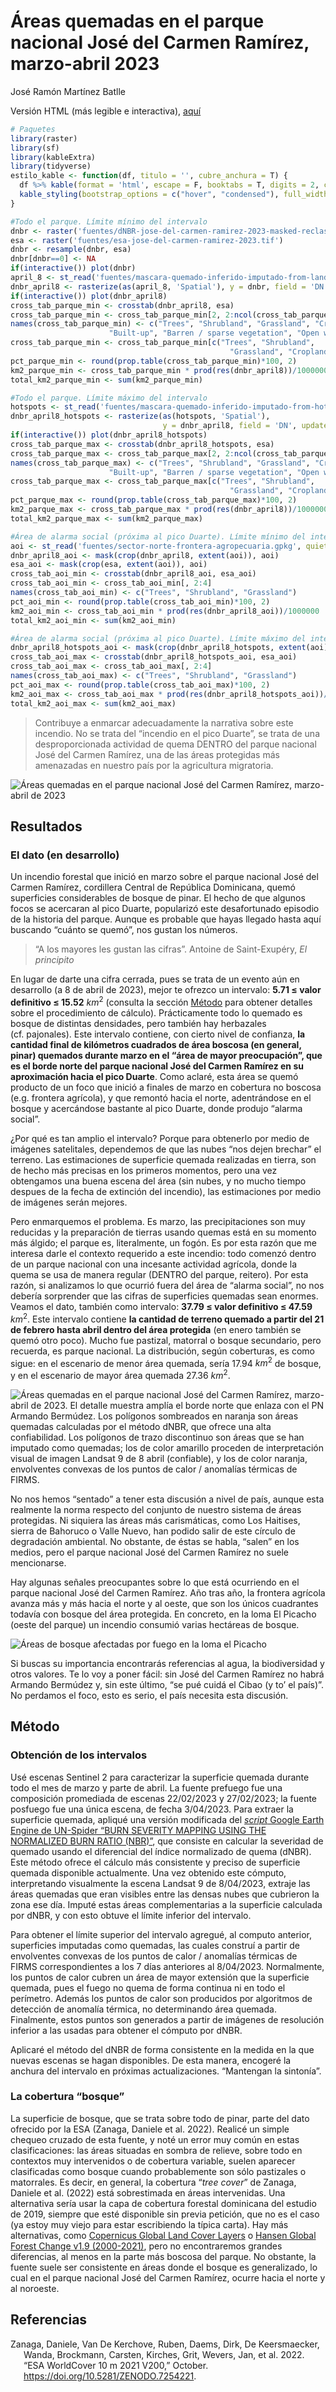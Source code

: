 Áreas quemadas en el parque nacional José del Carmen Ramírez,
marzo-abril 2023
================
José Ramón Martínez Batlle

Versión HTML (más legible e interactiva),
[aquí](https://geofis.github.io/fuego-jose-del-carmen-ramirez-2023/README.html)

``` r
# Paquetes
library(raster)
library(sf)
library(kableExtra)
library(tidyverse)
estilo_kable <- function(df, titulo = '', cubre_anchura = T) {
  df %>% kable(format = 'html', escape = F, booktabs = T, digits = 2, caption = titulo) %>%
  kable_styling(bootstrap_options = c("hover", "condensed"), full_width = cubre_anchura)
}

#Todo el parque. Límite mínimo del intervalo
dnbr <- raster('fuentes/dNBR-jose-del-carmen-ramirez-2023-masked-reclass-majority.tif')
esa <- raster('fuentes/esa-jose-del-carmen-ramirez-2023.tif')
dnbr <- resample(dnbr, esa)
dnbr[dnbr==0] <- NA
if(interactive()) plot(dnbr)
april_8 <- st_read('fuentes/mascara-quemado-inferido-imputado-from-landsat-april-8.gpkg', quiet = T)
dnbr_april8 <- rasterize(as(april_8, 'Spatial'), y = dnbr, field = 'DN', update = T)
if(interactive()) plot(dnbr_april8)
cross_tab_parque_min <- crosstab(dnbr_april8, esa)
cross_tab_parque_min <- cross_tab_parque_min[2, 2:ncol(cross_tab_parque_min)]
names(cross_tab_parque_min) <- c("Trees", "Shrubland", "Grassland", "Cropland",
                      "Built-up", "Barren / sparse vegetation", "Open water")
cross_tab_parque_min <- cross_tab_parque_min[c("Trees", "Shrubland",
                                                 "Grassland", "Cropland")]
pct_parque_min <- round(prop.table(cross_tab_parque_min)*100, 2)
km2_parque_min <- cross_tab_parque_min * prod(res(dnbr_april8))/1000000
total_km2_parque_min <- sum(km2_parque_min)

#Todo el parque. Límite máximo del intervalo
hotspots <- st_read('fuentes/mascara-quemado-inferido-imputado-from-hotspots.gpkg', quiet = T)
dnbr_april8_hotspots <- rasterize(as(hotspots, 'Spatial'),
                                  y = dnbr_april8, field = 'DN', update = T)
if(interactive()) plot(dnbr_april8_hotspots)
cross_tab_parque_max <- crosstab(dnbr_april8_hotspots, esa)
cross_tab_parque_max <- cross_tab_parque_max[2, 2:ncol(cross_tab_parque_max)]
names(cross_tab_parque_max) <- c("Trees", "Shrubland", "Grassland", "Cropland",
                      "Built-up", "Barren / sparse vegetation", "Open water")
cross_tab_parque_max <- cross_tab_parque_max[c("Trees", "Shrubland",
                                                 "Grassland", "Cropland")]
pct_parque_max <- round(prop.table(cross_tab_parque_max)*100, 2)
km2_parque_max <- cross_tab_parque_max * prod(res(dnbr_april8))/1000000
total_km2_parque_max <- sum(km2_parque_max)

#Área de alarma social (próxima al pico Duarte). Límite mínimo del intervalo
aoi <- st_read('fuentes/sector-norte-frontera-agropecuaria.gpkg', quiet = T)
dnbr_april8_aoi <- mask(crop(dnbr_april8, extent(aoi)), aoi)
esa_aoi <- mask(crop(esa, extent(aoi)), aoi)
cross_tab_aoi_min <- crosstab(dnbr_april8_aoi, esa_aoi)
cross_tab_aoi_min <- cross_tab_aoi_min[, 2:4]
names(cross_tab_aoi_min) <- c("Trees", "Shrubland", "Grassland")
pct_aoi_min <- round(prop.table(cross_tab_aoi_min)*100, 2)
km2_aoi_min <- cross_tab_aoi_min * prod(res(dnbr_april8_aoi))/1000000
total_km2_aoi_min <- sum(km2_aoi_min)

#Área de alarma social (próxima al pico Duarte). Límite máximo del intervalo
dnbr_april8_hotspots_aoi <- mask(crop(dnbr_april8_hotspots, extent(aoi)), aoi)
cross_tab_aoi_max <- crosstab(dnbr_april8_hotspots_aoi, esa_aoi)
cross_tab_aoi_max <- cross_tab_aoi_max[, 2:4]
names(cross_tab_aoi_max) <- c("Trees", "Shrubland", "Grassland")
pct_aoi_max <- round(prop.table(cross_tab_aoi_max)*100, 2)
km2_aoi_max <- cross_tab_aoi_max * prod(res(dnbr_april8_hotspots_aoi))/1000000
total_km2_aoi_max <- sum(km2_aoi_max)
```

> Contribuye a enmarcar adecuadamente la narrativa sobre este incendio.
> No se trata del “incendio en el pico Duarte”, se trata de una
> desproporcionada actividad de quema DENTRO del parque nacional José
> del Carmen Ramírez, una de las áreas protegidas más amenazadas en
> nuestro país por la agricultura migratoria.

![Áreas quemadas en el parque nacional José del Carmen Ramírez,
marzo-abril de 2023](img/superficie-quemada-conjunto.jpg)

## Resultados

### El dato (en desarrollo)

Un incendio forestal que inició en marzo sobre el parque nacional José
del Carmen Ramírez, cordillera Central de República Dominicana, quemó
superficies considerables de bosque de pinar. El hecho de que algunos
focos se acercaran al pico Duarte, popularizó este desafortunado
episodio de la historia del parque. Aunque es probable que hayas llegado
hasta aquí buscando “cuánto se quemó”, nos gustan los números.

> “A los mayores les gustan las cifras”. Antoine de Saint-Exupéry, *El
> principito*

En lugar de darte una cifra cerrada, pues se trata de un evento aún en
desarrollo (a 8 de abril de 2023), mejor te ofrezco un intervalo: **5.71
$\leq$ valor definitivo $\leq$ 15.52** $km^2$ (consulta la sección
[Método](#metodo) para obtener detalles sobre el procedimiento de
cálculo). Prácticamente todo lo quemado es bosque de distintas
densidades, pero también hay herbazales (cf. pajonales). Este intervalo
contiene, con cierto nivel de confianza, **la cantidad final de
kilómetros cuadrados de área boscosa (en general, pinar) quemados
durante marzo en el “área de mayor preocupación”, que es el borde norte
del parque nacional José del Carmen Ramírez en su aproximación hacia el
pico Duarte**. Como aclaré, esta área se quemó producto de un foco que
inició a finales de marzo en cobertura no boscosa (e.g. frontera
agrícola), y que remontó hacia el norte, adentrándose en el bosque y
acercándose bastante al pico Duarte, donde produjo “alarma social”.

¿Por qué es tan amplio el intervalo? Porque para obtenerlo por medio de
imágenes satelitales, dependemos de que las nubes “nos dejen brechar” el
terreno. Las estimaciones de superficie quemada realizadas en tierra,
son de hecho más precisas en los primeros momentos, pero una vez
obtengamos una buena escena del área (sin nubes, y no mucho tiempo
despues de la fecha de extinción del incendio), las estimaciones por
medio de imágenes serán mejores.

Pero enmarquemos el problema. Es marzo, las precipitaciones son muy
reducidas y la preparación de tierras usando quemas está en su momento
más álgido; el parque es, literalmente, un fogón. Es por esta razón que
me interesa darle el contexto requerido a este incendio: todo comenzó
dentro de un parque nacional con una incesante actividad agrícola, donde
la quema se usa de manera regular (DENTRO del parque, reitero). Por esta
razón, si analizamos lo que ocurrió fuera del área de “alarma social”,
no nos debería sorprender que las cifras de superficies quemadas sean
enormes. Veamos el dato, también como intervalo: **37.79 $\leq$ valor
definitivo $\leq$ 47.59** $km^2$. Este intervalo contiene **la cantidad
de terreno quemado a partir del 21 de febrero hasta abril dentro del
área protegida** (en enero también se quemó otro poco). Mucho fue
pastizal, matorral o bosque secundario, pero recuerda, es parque
nacional. La distribución, según coberturas, es como sigue: en el
escenario de menor área quemada, sería 17.94 $km^2$ de bosque, y en el
escenario de mayor área quemada 27.36 $km^2$.

![Áreas quemadas en el parque nacional José del Carmen Ramírez,
marzo-abril de 2023. El detalle muestra amplía el borde norte que enlaza
con el PN Armando Bermúdez. Los polígonos sombreados en naranja son
áreas quemadas calculadas por el método dNBR, que ofrece una alta
confiabilidad. Los polígonos de trazo discontinuo son áreas que se han
imputado como quemadas; los de color amarillo proceden de interpretación
visual de imagen Landsat 9 de 8 abril (confiable), y los de color
naranja, envolventes convexas de los puntos de calor / anomalías
térmicas de FIRMS.](img/dnbr-interpretacion-visual-8-abril-hotspots.jpg)

No nos hemos “sentado” a tener esta discusión a nivel de país, aunque
esta realmente la norma respecto del conjunto de nuestro sistema de
áreas protegidas. Ni siquiera las áreas más carismáticas, como Los
Haitises, sierra de Bahoruco o Valle Nuevo, han podido salir de este
círculo de degradación ambiental. No obstante, de éstas se habla,
“salen” en los medios, pero el parque nacional José del Carmen Ramírez
no suele mencionarse.

Hay algunas señales preocupantes sobre lo que está ocurriendo en el
parque nacional José del Carmen Ramírez. Año tras año, la frontera
agrícola avanza más y más hacia el norte y al oeste, que son los únicos
cuadrantes todavía con bosque del área protegida. En concreto, en la
loma El Picacho (oeste del parque) un incendio consumió varias hectáreas
de bosque.

![Áreas de bosque afectadas por fuego en la loma el
Picacho](img/loma-el-picacho.jpg)

Si buscas su importancia encontrarás referencias al agua, la
biodiversidad y otros valores. Te lo voy a poner fácil: sin José del
Carmen Ramírez no habrá Armando Bermúdez y, sin este último, “se pué
cuidá el Cibao (y to’ el país)”. No perdamos el foco, esto es serio, el
país necesita esta discusión.

## Método

### Obtención de los intervalos

Usé escenas Sentinel 2 para caracterizar la superficie quemada durante
todo el mes de marzo y parte de abril. La fuente prefuego fue una
composición promediada de escenas 22/02/2023 y 27/02/2023; la fuente
posfuego fue una única escena, de fecha 3/04/2023. Para extraer la
superficie quemada, apliqué una versión modificada del [*script* Google
Earth Engine de UN-Spider “BURN SEVERITY MAPPING USING THE NORMALIZED
BURN RATIO
(NBR)”](https://un-spider.org/advisory-support/recommended-practices/recommended-practice-burn-severity/burn-severity-earth-engine),
que consiste en calcular la severidad de quemado usando el diferencial
del índice normalizado de quema (dNBR). Este método ofrece el cálculo
más consistente y preciso de superficie quemada disponible actualmente.
Una vez obtenido este cómputo, interpretando visualmente la escena
Landsat 9 de 8/04/2023, extraje las áreas quemadas que eran visibles
entre las densas nubes que cubrieron la zona ese día. Imputé estas áreas
complementarias a la superficie calculada por dNBR, y con esto obtuve el
límite inferior del intervalo.

Para obtener el límite superior del intervalo agregué, al computo
anterior, superficies imputadas como quemadas, las cuales construí a
partir de envolventes convexas de los puntos de calor / anomalías
térmicas de FIRMS correspondientes a los 7 días anteriores al 8/04/2023.
Normalmente, los puntos de calor cubren un área de mayor extensión que
la superficie quemada, pues el fuego no quema de forma continua ni en
todo el perímetro. Además los puntos de calor son producidos por
algoritmos de detección de anomalía térmica, no determinando área
quemada. Finalmente, estos puntos son generados a partir de imágenes de
resolución inferior a las usadas para obtener el cómputo por dNBR.

Aplicaré el método del dNBR de forma consistente en la medida en la que
nuevas escenas se hagan disponibles. De esta manera, encogeré la anchura
del intervalo en próximas actualizaciones. “Mantengan la sintonía”.

### La cobertura “bosque”

La superficie de bosque, que se trata sobre todo de pinar, parte del
dato ofrecido por la ESA (Zanaga, Daniele et al. 2022). Realicé un
simple chequeo cruzado de esta fuente, y noté un error muy común en
estas clasificaciones: las áreas situadas en sombra de relieve, sobre
todo en contextos muy intervenidos o de cobertura variable, suelen
aparecer clasificadas como bosque cuando probablemente son sólo
pastizales o matorrales. Es decir, en general, la cobertura “*tree
cover*” de Zanaga, Daniele et al. (2022) está sobrestimada en áreas
intervenidas. Una alternativa sería usar la capa de cobertura forestal
dominicana del estudio de 2019, siempre que esté disponible sin previa
petición, que no es el caso (ya estoy muy viejo para estar escribiendo
la típica carta). Hay más alternativas, como [Copernicus Global Land
Cover
Layers](https://developers.google.com/earth-engine/datasets/catalog/COPERNICUS_Landcover_100m_Proba-V-C3_Global)
o [Hansen Global Forest Change v1.9
(2000-2021)](https://developers.google.com/earth-engine/datasets/catalog/UMD_hansen_global_forest_change_2021_v1_9),
pero no encontraremos grandes diferencias, al menos en la parte más
boscosa del parque. No obstante, la fuente suele ser consistente en
áreas donde el bosque es generalizado, lo cual en el parque nacional
José del Carmen Ramírez, ocurre hacia el norte y al noroeste.

## Referencias

<div id="refs" class="references csl-bib-body hanging-indent">

<div id="ref-zanagadaniele2022" class="csl-entry">

Zanaga, Daniele, Van De Kerchove, Ruben, Daems, Dirk, De Keersmaecker,
Wanda, Brockmann, Carsten, Kirches, Grit, Wevers, Jan, et al. 2022. “ESA
WorldCover 10 m 2021 V200,” October.
<https://doi.org/10.5281/ZENODO.7254221>.

</div>

</div>

